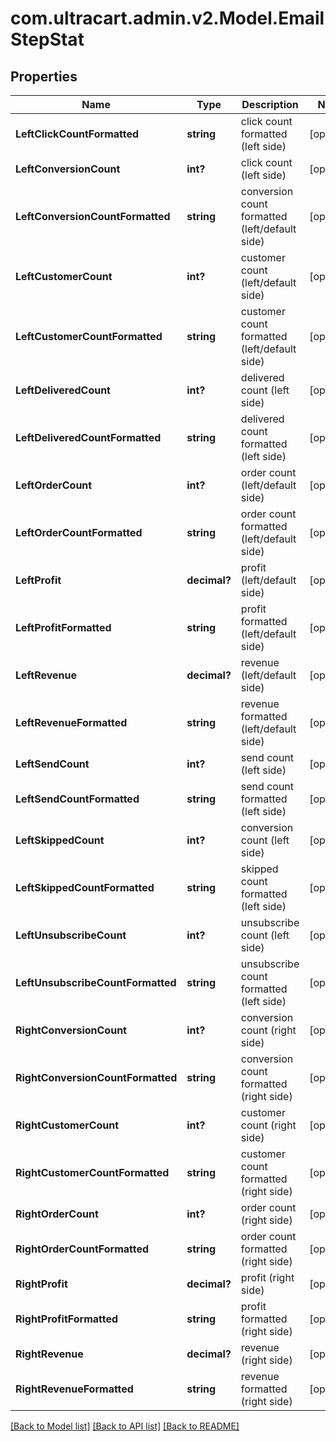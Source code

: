 # com.ultracart.admin.v2.Model.EmailStepStat
## Properties

Name | Type | Description | Notes
------------ | ------------- | ------------- | -------------
**LeftClickCountFormatted** | **string** | click count formatted (left side) | [optional] 
**LeftConversionCount** | **int?** | click count (left side) | [optional] 
**LeftConversionCountFormatted** | **string** | conversion count formatted (left/default side) | [optional] 
**LeftCustomerCount** | **int?** | customer count (left/default side) | [optional] 
**LeftCustomerCountFormatted** | **string** | customer count formatted (left/default side) | [optional] 
**LeftDeliveredCount** | **int?** | delivered count (left side) | [optional] 
**LeftDeliveredCountFormatted** | **string** | delivered count formatted (left side) | [optional] 
**LeftOrderCount** | **int?** | order count (left/default side) | [optional] 
**LeftOrderCountFormatted** | **string** | order count formatted (left/default side) | [optional] 
**LeftProfit** | **decimal?** | profit (left/default side) | [optional] 
**LeftProfitFormatted** | **string** | profit formatted (left/default side) | [optional] 
**LeftRevenue** | **decimal?** | revenue (left/default side) | [optional] 
**LeftRevenueFormatted** | **string** | revenue formatted (left/default side) | [optional] 
**LeftSendCount** | **int?** | send count (left side) | [optional] 
**LeftSendCountFormatted** | **string** | send count formatted (left side) | [optional] 
**LeftSkippedCount** | **int?** | conversion count (left side) | [optional] 
**LeftSkippedCountFormatted** | **string** | skipped count formatted (left side) | [optional] 
**LeftUnsubscribeCount** | **int?** | unsubscribe count (left side) | [optional] 
**LeftUnsubscribeCountFormatted** | **string** | unsubscribe count formatted (left side) | [optional] 
**RightConversionCount** | **int?** | conversion count (right side) | [optional] 
**RightConversionCountFormatted** | **string** | conversion count formatted (right side) | [optional] 
**RightCustomerCount** | **int?** | customer count (right side) | [optional] 
**RightCustomerCountFormatted** | **string** | customer count formatted (right side) | [optional] 
**RightOrderCount** | **int?** | order count (right side) | [optional] 
**RightOrderCountFormatted** | **string** | order count formatted (right side) | [optional] 
**RightProfit** | **decimal?** | profit (right side) | [optional] 
**RightProfitFormatted** | **string** | profit formatted (right side) | [optional] 
**RightRevenue** | **decimal?** | revenue (right side) | [optional] 
**RightRevenueFormatted** | **string** | revenue formatted (right side) | [optional] 


[[Back to Model list]](../README.md#documentation-for-models) [[Back to API list]](../README.md#documentation-for-api-endpoints) [[Back to README]](../README.md)

